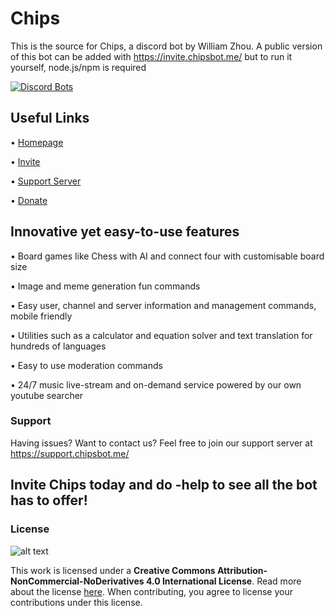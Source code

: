 # Chips

This is the source for Chips, a discord bot by William Zhou.
A public version of this bot can be added with https://invite.chipsbot.me/ but to run it yourself, node.js/npm is required

<a href="https://discordbots.org/bot/296855425255473154">
  <img src="https://discordbots.org/api/widget/servers/296855425255473154.svg" alt="Discord Bots" />
</a>

## Useful Links
 • [Homepage](https://chipsbot.me)
 
 • [Invite](https://invite.chipsbot.me)
 
 • [Support Server](https://support.chipsbot.me)
 
 • [Donate](https://paypal.me/wzhouwzhou)

## Innovative yet easy-to-use features
  • Board games like Chess with AI and connect four with customisable board size
  
  • Image and meme generation fun commands
  
  • Easy user, channel and server information and management commands, mobile friendly
  
  • Utilities such as a calculator and equation solver and text translation for hundreds of languages
 	
  • Easy to use moderation commands
 	
  • 24/7 music live-stream and on-demand service powered by our own youtube searcher

### Support
Having issues? Want to contact us? Feel free to join our support server at https://support.chipsbot.me/

## Invite Chips today and do -help to see all the bot has to offer!

### License
![alt text](https://i.creativecommons.org/l/by-nc-nd/4.0/88x31.png)

This work is licensed under a **Creative Commons Attribution-NonCommercial-NoDerivatives 4.0 International License**. Read more about the license [here](http://creativecommons.org/licenses/by-nc-nd/4.0/).
When contributing, you agree to license your contributions under this license.
